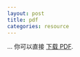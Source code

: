 ```yaml
---
layout: post
title: pdf
categories: resource
---
```


… 你可以直接 [下载 PDF]({{site.url}}/assets/一种宋词自动生成的遗传算法及其机器实现.pdf).
